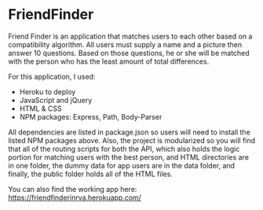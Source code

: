 # FriendFinder

Friend Finder is an application that matches users to each other based on a compatibility algorithm. All users must supply a name and a picture then answer 10 questions. Based on those questions, he or she will be matched with the person who has the least amount of total differences. 

For this application, I used:
- Heroku to deploy
- JavaScript and jQuery
- HTML & CSS
- NPM packages: Express, Path, Body-Parser

All dependencies are listed in package.json so users will need to install the listed NPM packages above. Also, the project is modularized so you will find that all of the routing scripts for both the API, which also holds the logic portion for matching users with the best person, and HTML directories are in one folder, the dummy data for app users are in the data folder, and finally, the public folder holds all of the HTML files.

You can also find the working app here: https://friendfinderinrva.herokuapp.com/
